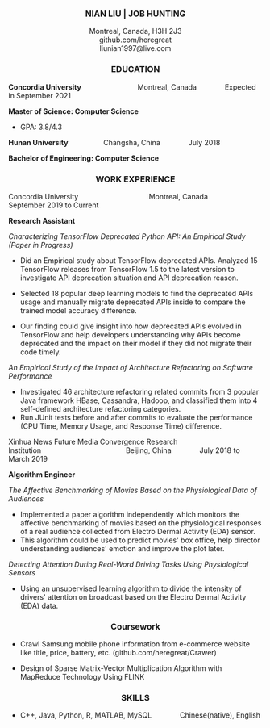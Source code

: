 ### **<center>NIAN LIU | JOB HUNTING</center>**
<center>Montreal, Canada, H3H 2J3  </center>  
<center>github.com/heregreat  </center>  
<center>liunian1997@live.com  </center>  


### **<center>EDUCATION</center>**
		
**Concordia University**&#8195;&#8195;&#8195;&#8195;&#8195;&#8195;&#8195;&#8195;Montreal, Canada&#8195;&#8195;&#8195;&#8195;Expected in September 2021

**Master of Science: Computer Science**

- GPA: 3.8/4.3

**Hunan University**&#8195;&#8195;&#8195;&#8195;&#8195;Changsha, China&#8195;&#8195;&#8195;&#8195;July 2018

**Bachelor of Engineering: Computer Science**


### **<center>WORK EXPERIENCE</center>**
Concordia University&#8195;&#8195;&#8195;&#8195;&#8195;&#8195;&#8195;&#8195;&#8195;&#8195;Montreal, Canada&#8195;&#8195;&#8195;&#8195;September 2019 to Current

**Research Assistant**

*Characterizing TensorFlow Deprecated Python API: An Empirical Study (Paper in Progress)*

- Did an Empirical study about TensorFlow deprecated APIs. Analyzed 15 TensorFlow releases from TensorFlow 1.5 to the latest version to investigate API deprecation situation and API deprecation reason. 

 - Selected 18 popular deep learning models to find the deprecated APIs usage and manually migrate deprecated APIs inside to compare the trained model accuracy difference.

 - Our finding could give insight into how deprecated APIs evolved in TensorFlow and help developers understanding why APIs become deprecated and the impact on their model if they did not migrate their code timely.

*An Empirical Study of the Impact of Architecture Refactoring on Software Performance*

 - Investigated 46 architecture refactoring related commits from 3 popular Java framework HBase, Cassandra, Hadoop, and classified them into 4 self-defined architecture refactoring categories.
 - Run JUnit tests before and after commits to evaluate the performance (CPU Time, Memory Usage, and Response Time) difference.


Xinhua News Future Media Convergence Research Institution&#8195;&#8195;&#8195;&#8195;&#8195;&#8195;&#8195;&#8195;&#8195;&#8195;&#8195;&#8195;Beijing, China&#8195;&#8195;&#8195;&#8195;July 2018 to March 2019

**Algorithm Engineer**

*The Affective Benchmarking of Movies Based on the Physiological Data of Audiences*

 - Implemented a paper algorithm independently which monitors the affective benchmarking of movies based on the physiological responses of a real audience collected from Electro Dermal Activity (EDA) sensor.
 - This algorithm could be used to predict movies' box office, help director understanding audiences' emotion and improve the plot later.

*Detecting Attention During Real-Word Driving Tasks Using Physiological Sensors* 	

- Using an unsupervised learning algorithm to divide the intensity of drivers' attention on broadcast based on the Electro Dermal Activity (EDA) data. 


### **<center>Coursework</center>**

- Crawl Samsung mobile phone information from e-commerce website like title, price, battery, etc. (github.com/heregreat/Crawer)

 - Design of Sparse Matrix-Vector Multiplication Algorithm with MapReduce Technology Using FLINK


### **<center>SKILLS</center>**

- C++, Java, Python, R, MATLAB, MySQL&#8195;&#8195;&#8195;&#8195;Chinese(native), English